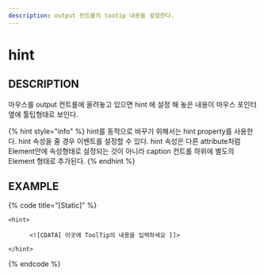 ```yaml
---
description: output 컨트롤의 tootip 내용을 설정한다.
---
```


# hint

## DESCRIPTION

마우스를 output 컨트롤에 올려놓고 있으면 hint 에 설정 해 놓은 내용이 마우스 포인터 옆에 툴팁형태로 보인다.

{% hint style="info" %}
hint를 동적으로 바꾸기 위해서는 hint property를 사용한다. hint 속성을 줄 경우 이벤트를 설정할 수 있다. hint 속성은 다른 attribute처럼 Element안에 속성형태로 설정되는 것이 아니라 caption 컨트롤 하위에 별도의 Element 형태로 추가된다.
{% endhint %}

## EXAMPLE

{% code title="\[Static\]" %}
```markup
<hint> 

      <![CDATA[ 이곳에 ToolTip의 내용을 입력하세요 ]]> 

</hint>
```
{% endcode %}

